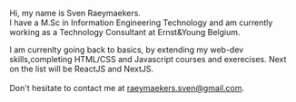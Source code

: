 Hi, my name is Sven Raeymaekers. <br>
I have a M.Sc in Information Engineering Technology and am currently working as a Technology Consultant at Ernst&Young Belgium.<br>

I am currenlty going back to basics, by extending my web-dev skills,completing HTML/CSS and Javascript courses and exerecises.
Next on the list will be ReactJS and NextJS. \
<br>
Don't hesitate to contact me at raeymaekers.sven@gmail.com.

<!---
SvenRaeymaekers/SvenRaeymaekers is a ✨ special ✨ repository because its `README.md` (this file) appears on your GitHub profile.
You can click the Preview link to take a look at your changes.
--->
